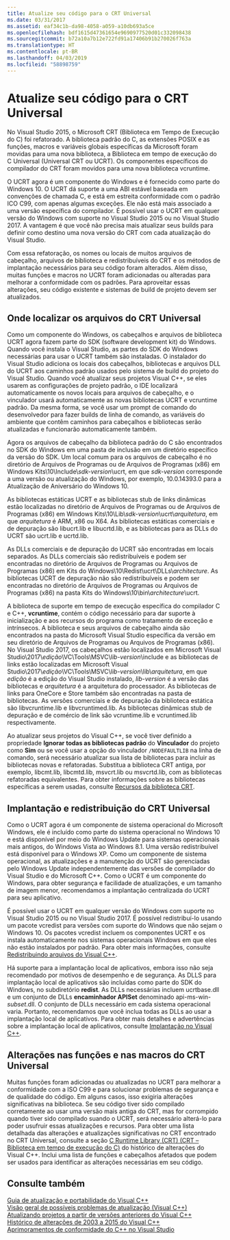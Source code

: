 ```yaml
---
title: Atualize seu código para o CRT Universal
ms.date: 03/31/2017
ms.assetid: eaf34c1b-da98-4058-a059-a10db693a5ce
ms.openlocfilehash: bdf1615d47361654e9690977520d01c332098438
ms.sourcegitcommit: b72a10a7b12e722fd91a17406b91b270026f763a
ms.translationtype: HT
ms.contentlocale: pt-BR
ms.lasthandoff: 04/03/2019
ms.locfileid: "58898759"
---
```

# <a name="upgrade-your-code-to-the-universal-crt"></a>Atualize seu código para o CRT Universal

No Visual Studio 2015, o Microsoft CRT (Biblioteca em Tempo de Execução do C) foi refatorado. A biblioteca padrão do C, as extensões POSIX e as funções, macros e variáveis globais específicas da Microsoft foram movidas para uma nova biblioteca, a Biblioteca em tempo de execução do C Universal (Universal CRT ou UCRT). Os componentes específicos do compilador do CRT foram movidos para uma nova biblioteca vcruntime.

O UCRT agora é um componente do Windows e é fornecido como parte do Windows 10. O UCRT dá suporte a uma ABI estável baseada em convenções de chamada C, e está em estreita conformidade com o padrão ICO C99, com apenas algumas exceções. Ele não está mais associado a uma versão específica do compilador. É possível usar o UCRT em qualquer versão do Windows com suporte no Visual Studio 2015 ou no Visual Studio 2017. A vantagem é que você não precisa mais atualizar seus builds para definir como destino uma nova versão do CRT com cada atualização do Visual Studio.

Com essa refatoração, os nomes ou locais de muitos arquivos de cabeçalho, arquivos de biblioteca e redistribuíveis do CRT e os métodos de implantação necessários para seu código foram alterados. Além disso, muitas funções e macros no UCRT foram adicionadas ou alteradas para melhorar a conformidade com os padrões. Para aproveitar essas alterações, seu código existente e sistemas de build de projeto devem ser atualizados.

## <a name="where-to-find-the-universal-crt-files"></a>Onde localizar os arquivos do CRT Universal

Como um componente do Windows, os cabeçalhos e arquivos de biblioteca UCRT agora fazem parte do SDK (software development kit) do Windows. Quando você instala o Visual Studio, as partes do SDK do Windows necessárias para usar o UCRT também são instaladas. O instalador do Visual Studio adiciona os locais dos cabeçalhos, bibliotecas e arquivos DLL do UCRT aos caminhos padrão usados pelo sistema de build do projeto do Visual Studio. Quando você atualizar seus projetos Visual C++, se eles usarem as configurações de projeto padrão, o IDE localizará automaticamente os novos locais para arquivos de cabeçalho, e o vinculador usará automaticamente as novas bibliotecas UCRT e vcruntime padrão. Da mesma forma, se você usar um prompt de comando do desenvolvedor para fazer builds de linha de comando, as variáveis do ambiente que contêm caminhos para cabeçalhos e bibliotecas serão atualizadas e funcionarão automaticamente também.

Agora os arquivos de cabeçalho da biblioteca padrão do C são encontrados no SDK do Windows em uma pasta de inclusão em um diretório específico da versão do SDK. Um local comum para os arquivos de cabeçalho é no diretório de Arquivos de Programas ou de Arquivos de Programas (x86) em Windows Kits\\10\\Include\\_sdk-version_\\ucrt, em que _sdk-version_ corresponde a uma versão ou atualização do Windows, por exemplo, 10.0.14393.0 para a Atualização de Aniversário do Windows 10.

As bibliotecas estáticas UCRT e as bibliotecas stub de links dinâmicas estão localizadas no diretório de Arquivos de Programas ou de Arquivos de Programas (x86) em Windows Kits\\10\\Lib\\_sdk-version_\\ucrt\\_arquitetura_, em que _arquitetura_ é ARM, x86 ou X64. As bibliotecas estáticas comerciais e de depuração são libucrt.lib e libucrtd.lib, e as bibliotecas para as DLLs do UCRT são ucrt.lib e ucrtd.lib.

As DLLs comerciais e de depuração do UCRT são encontradas em locais separados. As DLLs comerciais são redistribuíveis e podem ser encontradas no diretório de Arquivos de Programas ou Arquivos de Programas (x86) em Kits do Windows\\10\\Redist\\ucrt\\DLLs\\_architecture_\. As bibliotecas UCRT de depuração não são redistribuíveis e podem ser encontradas no diretório de Arquivos de Programas ou Arquivos de Programas (x86) na pasta Kits do Windows\\10\\bin\\_architecture_\\ucrt.

A biblioteca de suporte em tempo de execução específica do compilador C e C++, **vcruntime**, contém o código necessário para dar suporte à inicialização e aos recursos do programa como tratamento de exceção e intrínsecos. A biblioteca e seus arquivos de cabeçalho ainda são encontrados na pasta do Microsoft Visual Studio específica da versão em seu diretório de Arquivos de Programas ou Arquivos de Programas (x86). No Visual Studio 2017, os cabeçalhos estão localizados em Microsoft Visual Studio\\2017\\_edição_\\VC\\Tools\\MSVC\\_lib-version_\\include e as bibliotecas de links estão localizadas em Microsoft Visual Studio\\2017\\_edição_\\VC\\Tools\\MSVC\\_lib-version_\\lib\\_arquitetura_, em que _edição_ é a edição do Visual Studio instalado, _lib-version_ é a versão das bibliotecas e _arquitetura_ é a arquitetura do processador. As bibliotecas de links para OneCore e Store também são encontradas na pasta de bibliotecas. As versões comerciais e de depuração da biblioteca estática são libvcruntime.lib e libvcruntimed.lib. As bibliotecas dinâmicas stub de depuração e de comércio de link são vcruntime.lib e vcruntimed.lib respectivamente.

Ao atualizar seus projetos do Visual C++, se você tiver definido a propriedade **Ignorar todas as bibliotecas padrão** do **Vinculador** do projeto como **Sim** ou se você usar a opção do vinculador `/NODEFAULTLIB` na linha de comando, será necessário atualizar sua lista de bibliotecas para incluir as bibliotecas novas e refatoradas. Substitua a biblioteca CRT antiga, por exemplo, libcmt.lib, libcmtd.lib, msvcrt.lib ou msvcrtd.lib, com as bibliotecas refatoradas equivalentes. Para obter informações sobre as bibliotecas específicas a serem usadas, consulte [Recursos da biblioteca CRT](../c-runtime-library/crt-library-features.md).

## <a name="deployment-and-redistribution-of-the-universal-crt"></a>Implantação e redistribuição do CRT Universal

Como o UCRT agora é um componente de sistema operacional do Microsoft Windows, ele é incluído como parte do sistema operacional no Windows 10 e está disponível por meio do Windows Update para sistemas operacionais mais antigos, do Windows Vista ao Windows 8.1. Uma versão redistribuível está disponível para o Windows XP. Como um componente de sistema operacional, as atualizações e a manutenção do UCRT são gerenciadas pelo Windows Update independentemente das versões de compilador do Visual Studio e do Microsoft C++. Como o UCRT é um componente do Windows, para obter segurança e facilidade de atualizações, e um tamanho de imagem menor, recomendamos a implantação centralizada do UCRT para seu aplicativo.

É possível usar o UCRT em qualquer versão do Windows com suporte no Visual Studio 2015 ou no Visual Studio 2017. É possível redistribuí-lo usando um pacote vcredist para versões com suporte do Windows que não sejam o Windows 10. Os pacotes vcredist incluem os componentes UCRT e os instala automaticamente nos sistemas operacionais Windows em que eles não estão instalados por padrão. Para obter mais informações, consulte [Redistribuindo arquivos do Visual C++](../windows/redistributing-visual-cpp-files.md).

Há suporte para a implantação local de aplicativos, embora isso não seja recomendado por motivos de desempenho e de segurança. As DLLS para implantação local de aplicativos são incluídas como parte do SDK do Windows, no subdiretório **redist**. As DLLs necessárias incluem ucrtbase.dll e um conjunto de DLLs **encaminhador APISet** denominado api-ms-win-_subset_.dll. O conjunto de DLLs necessário em cada sistema operacional varia. Portanto, recomendamos que você inclua todas as DLLs ao usar a implantação local de aplicativos. Para obter mais detalhes e advertências sobre a implantação local de aplicativos, consulte [Implantação no Visual C++](../windows/deployment-in-visual-cpp.md).

## <a name="changes-to-the-universal-crt-functions-and-macros"></a>Alterações nas funções e nas macros do CRT Universal

Muitas funções foram adicionadas ou atualizadas no UCRT para melhorar a conformidade com a ISO C99 e para solucionar problemas de segurança e de qualidade do código. Em alguns casos, isso exigiria alterações significativas na biblioteca. Se seu código tiver sido compilado corretamente ao usar uma versão mais antiga do CRT, mas for corrompido quando tiver sido compilado suando o UCRT, será necessário alterá-lo para poder usufruir essas atualizações e recursos. Para obter uma lista detalhada das alterações e atualizações significativas no CRT encontrado no CRT Universal, consulte a seção [C Runtime Library (CRT) (CRT – Biblioteca em tempo de execução do C)](visual-cpp-change-history-2003-2015.md#BK_CRT) do histórico de alterações do Visual C++. Inclui uma lista de funções e cabeçalhos afetados que podem ser usados para identificar as alterações necessárias em seu código.

## <a name="see-also"></a>Consulte também

[Guia de atualização e portabilidade do Visual C++](visual-cpp-porting-and-upgrading-guide.md)<br/>
[Visão geral de possíveis problemas de atualização (Visual C++)](overview-of-potential-upgrade-issues-visual-cpp.md)<br/>
[Atualizando projetos a partir de versões anteriores do Visual C++](upgrading-projects-from-earlier-versions-of-visual-cpp.md)<br/>
[Histórico de alterações de 2003 a 2015 do Visual C++](visual-cpp-change-history-2003-2015.md)<br/>
[Aprimoramentos de conformidade do C++ no Visual Studio](../overview/cpp-conformance-improvements.md)
